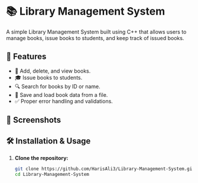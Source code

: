 # 📚 Library Management System

A simple Library Management System built using C++ that allows users to manage books, issue books to students, and keep track of issued books.

## 🚀 Features

- 📖 Add, delete, and view books.
- 🎓 Issue books to students.
- 🔍 Search for books by ID or name.
- 📂 Save and load book data from a file.
- ✅ Proper error handling and validations.

## 📸 Screenshots


## 🛠 Installation & Usage

1. **Clone the repository:**
   ```bash
   git clone https://github.com/HarisAli3/Library-Management-System.git
   cd Library-Management-System
